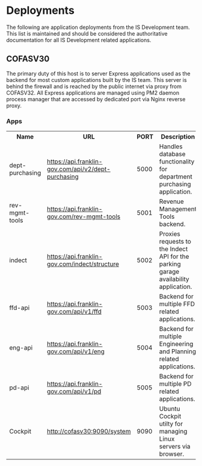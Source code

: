 <h1>Deployments</h1>
<p>The following are application deployments from the IS Development team.  This list is maintained and should be considered the authoritative documentation for all IS Development related applications.</p>

<h2>COFASV30</h2>
<p>The primary duty of this host is to server Express applications used as the backend for most custom applications built by the IS team.  This server is behind the firewall and is reached by the public internet via proxy from COFASV32.  All Express applications are managed using PM2 daemon process manager that are accessed by dedicated port via Nginx reverse proxy.</p>

<h3>Apps</h3>
  <table>
    <tr>
      <th>Name</th>
      <th>URL</th>
      <th>PORT</th>
      <th>Description</th>
    </tr>
    <tr>
      <td>dept-purchasing</td>
      <td><a href="https://api.franklin-gov.com/api/v2/dept-purchasing" target="_blank">https://api.franklin-gov.com/api/v2/dept-purchasing</a></td>
      <td>5000</td>
      <td>Handles database functionality for department purchasing application.</td>
    </tr>
    <tr>
      <td>rev-mgmt-tools</td>
      <td><a href="https://api.franklin-gov.com/rev-mgmt-tools" target="_blank">https://api.franklin-gov.com/rev-mgmt-tools</a></td>
      <td>5001</td>
      <td>Revenue Management Tools backend.</td>
    </tr>
    <tr>
      <td>indect</td>
      <td><a href="https://api.franklin-gov.com/indect/structure" target="_blank">https://api.franklin-gov.com/indect/structure</a></td>
      <td>5002</td>
      <td>Proxies requests to the Indect API for the parking garage availability application.</td>
    </tr>
    <tr>
      <td>ffd-api</td>
      <td><a href="https://api.franklin-gov.com/api/v1/ffd" target="_blank">https://api.franklin-gov.com/api/v1/ffd</a></td>
      <td>5003</td>
      <td>Backend for multiple FFD related applications.</td>
    </tr>
    <tr>
      <td>eng-api</td>
      <td><a href="https://api.franklin-gov.com/api/v1/eng" target="_blank">https://api.franklin-gov.com/api/v1/eng</a></td>
      <td>5004</td>
      <td>Backend for multiple Engineering and Planning related applications.</td>
    </tr>
    <tr>
      <td>pd-api</td>
      <td><a href="https://api.franklin-gov.com/api/v1/pd" target="_blank">https://api.franklin-gov.com/api/v1/pd</a></td>
      <td>5005</td>
      <td>Backend for multiple PD related applications.</td>
    </tr>
    <tr>
      <td>Cockpit</td>
      <td><a href="http://cofasv30:9090/system" target="_blank">http://cofasv30:9090/system</a></td>
      <td>9090</td>
      <td>Ubuntu Cockpit utilty for managing Linux servers via browser.</td>
    </tr>
  </table>